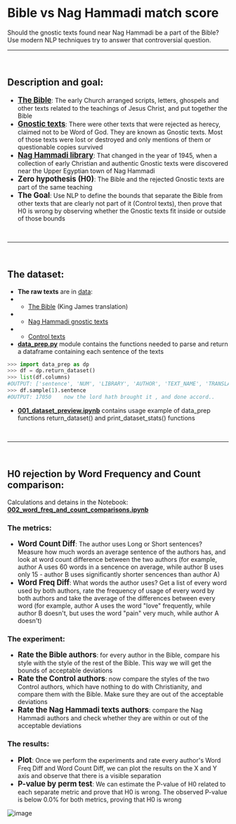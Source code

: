 # Bible vs Nag Hammadi match score
Should the gnostic texts found near Nag Hammadi be a part of the Bible? Use modern NLP techniques try to answer that controversial question.

<hr>
<br>

## Description and goal:
- <b style="font-size:120%">**[The Bible](https://en.wikipedia.org/wiki/Bible)**</b>: The early Church arranged scripts, letters, ghospels and other texts related to the teachings of Jesus Christ, and put together the Bible
- <b style="font-size:120%">**[Gnostic texts](https://en.wikipedia.org/wiki/Gnostic_texts)**</b>: There were other texts that were rejected as herecy, claimed not to be Word of God. They are known as Gnostic texts. Most of those texts were lost or destroyed and only mentions of them or questionable copies survived
- <b style="font-size:120%">**[Nag Hammadi library](https://en.wikipedia.org/wiki/Nag_Hammadi_library)**</b>: That changed in the year of 1945, when a collection of early Christian and authentic Gnostic texts were discovered near the Upper Egyptian town of Nag Hammadi
- <b style="font-size:120%">Zero hypothesis (H0)</b>: The Bible and the rejected Gnostic texts are part of the same teaching
- <b style="font-size:120%">The Goal</b>: Use NLP to define the bounds that separate the Bible from other texts that are clearly not part of it (Control texts), then prove that H0 is wrong by observing whether the Gnostic texts fit inside or outside of those bounds

<br>
<hr>
<br>

## The dataset:
- **The raw texts** are in [data](https://github.com/TraxData313/Bible-vs-NagHammadi-match-score/tree/main/data): 
- - [The Bible](https://github.com/TraxData313/Bible-vs-NagHammadi-match-score/tree/main/data/Bible%20-%20King%20James) (King James translation) 
- - [Nag Hammadi gnostic texts](https://github.com/TraxData313/Bible-vs-NagHammadi-match-score/tree/main/data/Nag%20Hammadi)
- - [Control texts](https://github.com/TraxData313/Bible-vs-NagHammadi-match-score/tree/main/data/Control%20texts)
- **[data_prep.py](https://github.com/TraxData313/Bible-vs-NagHammadi-match-score/blob/main/data_prep.py)** module contains the functions needed to parse and return a dataframe containing each sentence of the texts
```python
>>> import data_prep as dp
>>> df = dp.return_dataset()
>>> list(df.columns)
#OUTPUT: ['sentence', 'NUM', 'LIBRARY', 'AUTHOR', 'TEXT_NAME', 'TRANSLATION', 'char_count', 'words_count']
>>> df.sample(1).sentence
#OUTPUT: 17050    now the lord hath brought it , and done accord..
```
- **[001_dataset_preview.ipynb](https://github.com/TraxData313/Bible-vs-NagHammadi-match-score/blob/main/001_dataset_preview.ipynb)** contains usage example of data_prep functions return_dataset() and print_dataset_stats() functions


<br>
<hr>
<br>

## H0 rejection by Word Frequency and Count comparison:
Calculations and detains in the Notebook: **[002_word_freq_and_count_comparisons.ipynb](https://github.com/TraxData313/Bible-vs-NagHammadi-match-score/blob/main/002_word_freq_and_count_comparisons.ipynb)**

### The metrics:
- <b style="font-size:120%">Word Count Diff</b>: The author uses Long or Short sentences?
Measure how much words an average sentence of the authors has, and look at word count difference between the two authors (for example, author A uses 60 words in a sencence on average, while author B uses only 15 - author B uses significantly shorter sencences than author A)
- <b style="font-size:120%">Word Freq Diff</b>: What words the author uses?
Get a list of every word used by both authors, rate the frequency of usage of every word by both authors and take the average of the differences between every word (for example, author A uses the word "love" frequently, while author B doesn't, but uses the word "pain" very much, while author A doesn't)

### The experiment:
- <b style="font-size:120%">Rate the Bible authors</b>: for every author in the Bible, compare his style with the style of the rest of the Bible. This way we will get the bounds of acceptable deviations
- <b style="font-size:120%">Rate the Control authors</b>: now compare the styles of the two Control authors, which have nothing to do with Christianity, and compare them with the Bible. Make sure they are out of the acceptable deviations
- <b style="font-size:120%">Rate the Nag Hammadi texts authors</b>: compare the Nag Hammadi authors and check whether they are within or out of the acceptable deviations

###  The results:
- <b style="font-size:120%">Plot</b>: Once we perform the experiments and rate every author's Word Freq Diff and Word Count Diff, we can plot the results on the X and Y axis and observe that there is a visible separation
- <b style="font-size:120%">P-value by perm test</b>: We can estimate the P-value of H0 related to each separate metric and prove that H0 is wrong. The observed P-value is below 0.0% for both metrics, proving that H0 is wrong

![image](https://user-images.githubusercontent.com/45358654/147566664-2798b083-9a16-4fd4-aef7-a76d6007be45.png)
